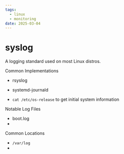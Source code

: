 ```yaml
---
tags:
  - linux
  - monitoring
date: 2025-03-04
---
```

# syslog
A logging standard used on most Linux distros.

Common Implementations
- rsyslog
- systemd-journald

- `cat /etc/os-release` to get initial system information

Notable Log Files
- boot.log
- 

Common Locations
- `/var/log`
- 